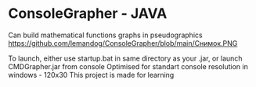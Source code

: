 # ConsoleGrapher - JAVA
Can build mathematical functions graphs in pseudographics
https://github.com/lemandog/ConsoleGrapher/blob/main/Снимок.PNG

To launch, either use startup.bat in same directory as your .jar, or launch CMDGrapher.jar from console
Optimised for standart console resolution in windows - 120x30 
This project is made for learning
